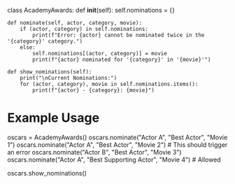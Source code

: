 class AcademyAwards:
    def __init__(self):
        self.nominations = {}
    
    def nominate(self, actor, category, movie):
        if (actor, category) in self.nominations:
            print(f"Error: {actor} cannot be nominated twice in the '{category}' category.")
        else:
            self.nominations[(actor, category)] = movie
            print(f"{actor} nominated for '{category}' in '{movie}'")
    
    def show_nominations(self):
        print("\nCurrent Nominations:")
        for (actor, category), movie in self.nominations.items():
            print(f"{actor} - {category}: {movie}")

# Example Usage
oscars = AcademyAwards()
oscars.nominate("Actor A", "Best Actor", "Movie 1")
oscars.nominate("Actor A", "Best Actor", "Movie 2")  # This should trigger an error
oscars.nominate("Actor B", "Best Actor", "Movie 3")
oscars.nominate("Actor A", "Best Supporting Actor", "Movie 4")  # Allowed

oscars.show_nominations()
